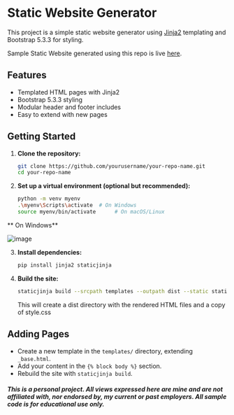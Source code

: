 # Static Website Generator

This project is a simple static website generator using [Jinja2](https://palletsprojects.com/p/jinja/) templating and Bootstrap 5.3.3 for styling.

Sample Static Website generated using this repo is live [here](https://manojkumar-jmp.github.io/github-pages-templates/). 

## Features

- Templated HTML pages with Jinja2
- Bootstrap 5.3.3 styling
- Modular header and footer includes
- Easy to extend with new pages

## Getting Started

1. **Clone the repository:**
   ```sh
   git clone https://github.com/yourusername/your-repo-name.git
   cd your-repo-name
   ```

2. **Set up a virtual environment (optional but recommended):**
   ```sh
   python -m venv myenv
   .\myenv\Scripts\activate  # On Windows
   source myenv/bin/activate      # On macOS/Linux
   ```
  ** On Windows**
  
   ![image](https://github.com/user-attachments/assets/d4f8269a-6af4-4887-81a0-92e9cd6fd18d)

3. **Install dependencies:**
   ```sh
   pip install jinja2 staticjinja
   ```

4. **Build the site:**
   ```sh
   staticjinja build --srcpath templates --outpath dist --static static
   ```
   This will create a dist directory with the rendered HTML files and a copy of style.css
   
## Adding Pages

- Create a new template in the `templates/` directory, extending `_base.html`.
- Add your content in the `{% block body %}` section.
- Rebuild the site with `staticjinja build`.

##### This is a personal project. All views expressed here are mine and are not affiliated with, nor endorsed by, my current or past employers. All sample code is for educational use only.

